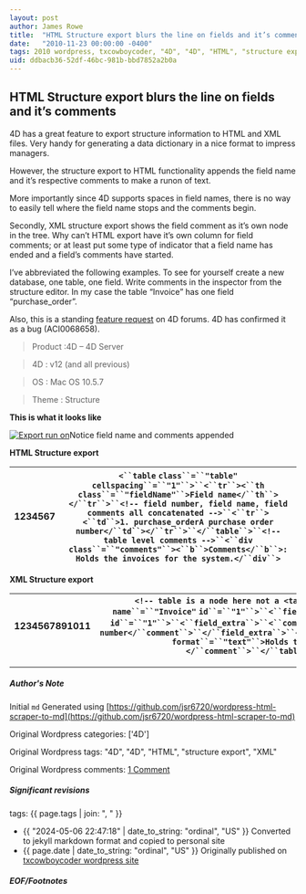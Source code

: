```yaml
---
layout: post
author: James Rowe
title:  "HTML Structure export blurs the line on fields and it’s comments"
date:   "2010-11-23 00:00:00 -0400"
tags: 2010 wordpress, txcowboycoder, "4D", "4D", "HTML", "structure export", "XML"
uid: ddbacb36-52df-46bc-981b-bbd7852a2b0a
---
```



## HTML Structure export blurs the line on fields and it’s comments


4D has a great feature to export structure information to HTML and XML files. Very handy for generating a data dictionary in a nice format to impress managers.


However, the structure export to HTML functionality appends the field name and it’s respective comments to make a runon of text.


More importantly since 4D supports spaces in field names, there is no way to easily tell where the field name stops and the comments begin.


Secondly, XML structure export shows the field comment as it’s own node in the tree. Why can’t HTML export have it’s own column for field comments; or at least put some type of indicator that a field name has ended and a field’s comments have started.


I’ve abbreviated the following examples. To see for yourself create a new database, one table, one field. Write comments in the inspector from the structure editor. In my case the table “Invoice” has one field “purchase\_order”.


Also, this is a standing [feature request](http://forums.4d.fr/Post/EN/4703688/) on 4D forums. 4D has confirmed it as a bug (ACI0068658). 


>Product :4D – 4D Server  

 >4D : v12 (and all previous)  

 >OS : Mac OS 10.5.7  

 >Theme : Structure


**This is what it looks like**  



[![Export run on](https://txcowboycoder.files.wordpress.com/2010/11/exportrunon.png?w=300&h=74 "ExportRunOn")](http://txcowboycoder.files.wordpress.com/2010/11/exportrunon.png)Notice field name and comments appended


**HTML Structure export**




| 1234567 | `<``table` `class``=``"table"` `cellspacing``=``"1"``>``<``tr``><``th` `class``=``"fieldName"``>Field name</``th``></``tr``>``<!-- field number, field name, field comments all concatenated -->``<``tr``><``td``>1. purchase_orderA purchase order number</``td``></``tr``>``</``table``>``<!-- table level comments -->``<``div` `class``=``"comments"``><``b``>Comments</``b``>: Holds the invoices for the system.</``div``>` |
| --- | --- |


**XML Structure export**




| 1234567891011 | `<!-- table is a node here not a <table> html dom element -->``<``table` `name``=``"Invoice"` `id``=``"1"``>``<``field` `name``=``"purchase_order"` `type``=``"4"` `id``=``"1"``>``<``field_extra``>``<``comment` `format``=``"text"``>A purchase order number</``comment``>``</``field_extra``>``</``field``>``<``table_extra``>``<``comment` `format``=``"text"``>Holds the invoices for the system.</``comment``>``</``table_extra``>``</``table``>` |
| --- | --- |




---

##### Author's Note

Initial `md` Generated using [https://github.com/jsr6720/wordpress-html-scraper-to-md](https://github.com/jsr6720/wordpress-html-scraper-to-md)

Original Wordpress categories: ['4D']

Original Wordpress tags: "4D", "4D", "HTML", "structure export", "XML"

Original Wordpress comments: <a href="https://txcowboycoder.wordpress.com/2010/11/23/html-structure-export-blurs-the-line-on-fields-and-its-comments/#comments">1 Comment</a>

##### Significant revisions

tags: {{ page.tags | join: ", " }} <!-- todo move this somewhere -->

- {{ "2024-05-06 22:47:18" | date_to_string: "ordinal", "US" }} Converted to jekyll markdown format and copied to personal site
- {{ page.date | date_to_string: "ordinal", "US" }} Originally published on [txcowboycoder wordpress site](https://txcowboycoder.wordpress.com/2010/11/23/html-structure-export-blurs-the-line-on-fields-and-its-comments/)

##### EOF/Footnotes

